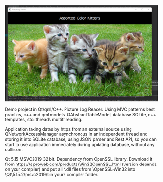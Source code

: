 ![Asorted Color Kittens](./kittens.png?raw=true)

Demo project in Qt/qml/C++. Picture Log Reader. Using MVC patterns best practics, c++ and qml models, QAbstractTableModel, database SQLite, c++ templates, std::threads multithreading.

Application taking datas by https from an external source using QNetworkAccessManager asynchronous in an independent thread and storing it into SQLite database, using JSON parser and Rest API, so you can start to use application immediately during updating database, without any collision.

Qt 5.15 MSVC2019 32 bit. Dependency from OpenSSL library. Download it from https://slproweb.com/products/Win32OpenSSL.html (version depends on your compiler) and put all *.dll files from \OpenSSL-Win32 into \Qt\5.15.2\msvc2019\bin yours compiler folder.
